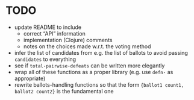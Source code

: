 # TODO

* update README to include
    * correct “API” information
	* implementation (Clojure) comments
	* notes on the choices made w.r.t. the voting method
* infer the list of candidates from e.g. the list of ballots to avoid passing `candidates` to everything
* see if `total-pairwise-defeats` can be written more elegantly
* wrap all of these functions as a proper library (e.g. use `defn-` as appropriate)
* rewrite ballots-handling functions so that the form `{ballot1 count1, ballot2 count2}` is the fundamental one
